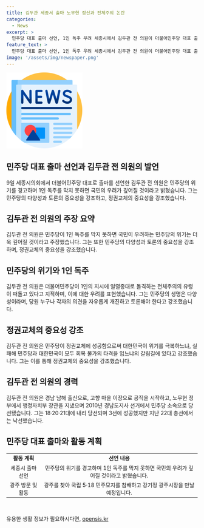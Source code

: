 ```yaml
---
title: 김두관 세종서 출마 노무현 정신과 전체주의 논란
categories:
  - News
excerpt: >
  민주당 대표 출마 선언, 1인 독주 우려 세종시에서 김두관 전 의원이 더불어민주당 대표 출마를 선언하며 민주당의 위기를 경고했다. 그는 민주당의 1인 독주를 비판하고, 다양성과 토론의 중요성을 강조했으며, 대표직 연임 도전에 나선 이재명 전 대표를 겨냥한 발언도 이어갔다. 김 전 의원은 민주당의 승리와 국가의 운명을 걸은 이번 전당대회를 강조하며, 고향을 찾아 관광과 회의를 진행할 예정이라고 밝혔다.
feature_text: >
  민주당 대표 출마 선언, 1인 독주 우려 세종시에서 김두관 전 의원이 더불어민주당 대표 출마를 선언하며 민주당의 위기를 경고했다. 그는 민주당의 1인 독주를 비판하고, 다양성과 토론의 중요성을 강조했으며, 대표직 연임 도전에 나선 이재명 전 대표를 겨냥한 발언도 이어갔다. 김 전 의원은 민주당의 승리와 국가의 운명을 걸은 이번 전당대회를 강조하며, 고향을 찾아 관광과 회의를 진행할 예정이라고 밝혔다.
image: '/assets/img/newspaper.png'
---
```


<p><img src="/assets/img/newspaper.png" alt="kimp 속보" /></p>

<h2 data-ke-size="size26">민주당 대표 출마 선언과 김두관 전 의원의 발언</h2>

<p data-ke-size="size16">9일 세종시의회에서 더불어민주당 대표로 출마를 선언한 김두관 전 의원은 민주당의 위기를 경고하며 1인 독주를 막지 못하면 국민의 우려가 깊어질 것이라고 밝혔습니다. 그는 민주당의 다양성과 토론의 중요성을 강조하고, 정권교체의 중요성을 강조했습니다.</p>

<h2 data-ke-size="size26">김두관 전 의원의 주장 요약</h2>

<p data-ke-size="size16">김두관 전 의원은 민주당이 1인 독주를 막지 못하면 국민이 우려하는 민주당의 위기는 더욱 깊어질 것이라고 주장했습니다. 그는 또한 민주당의 다양성과 토론의 중요성을 강조하며, 정권교체의 중요성을 강조했습니다.</p>

<h2 data-ke-size="size26">민주당의 위기와 1인 독주</h2>

<p data-ke-size="size16">김두관 전 의원은 더불어민주당이 1인의 지시에 일렬종대로 돌격하는 전체주의의 유령이 떠돌고 있다고 지적하며, 이에 대한 우려를 표현했습니다. 그는 민주당의 생명은 다양성이라며, 당원 누구나 각자의 의견을 자유롭게 개진하고 토론해야 한다고 강조했습니다.</p>

<h2 data-ke-size="size26">정권교체의 중요성 강조</h2>

<p data-ke-size="size16">김두관 전 의원은 민주당이 정권교체에 성공함으로써 대한민국이 위기를 극복하느냐, 실패해 민주당과 대한민국이 모두 회복 불가의 타격을 입느냐의 갈림길에 있다고 강조했습니다. 그는 이를 통해 정권교체의 중요성을 강조했습니다.</p>

<h2 data-ke-size="size26">김두관 전 의원의 경력</h2>

<p data-ke-size="size16">김두관 전 의원은 경남 남해 출신으로, 고향 마을 이장으로 공직을 시작하고, 노무현 정부에서 행정자치부 장관을 지냈으며 2010년 경남도지사 선거에서 민주당 소속으로 당선됐습니다. 그는 18·20·21대에 내리 당선되며 3선에 성공했지만 지난 22대 총선에서는 낙선했습니다.</p>

<h2 data-ke-size="size26">민주당 대표 출마와 활동 계획</h2>

<table style="width: 100%;">
<tbody>
<tr>
<td style="text-align: center; height: 17px;"><b>활동 계획</b></td>
<td style="text-align: center; height: 17px;"><b>선언 내용</b></td>
</tr>
<tr>
<td style="text-align: center;">세종시 출마 선언</td>
<td style="text-align: center;">민주당의 위기를 경고하며 1인 독주를 막지 못하면 국민의 우려가 깊어질 것이라고 밝혔습니다.</td>
</tr>
<tr>
<td style="text-align: center;">광주 방문 및 활동</td>
<td style="text-align: center;">광주를 찾아 국립 5·18 민주묘지를 참배하고 강기정 광주시장을 만날 예정입니다.</td>
</tr>
</tbody>
</table>

<p data-ke-size="size16">&nbsp;</p>
유용한 생활 정보가 필요하시다면, <a href="https://opensis.kr" rel="dofollow">opensis.kr</a>


